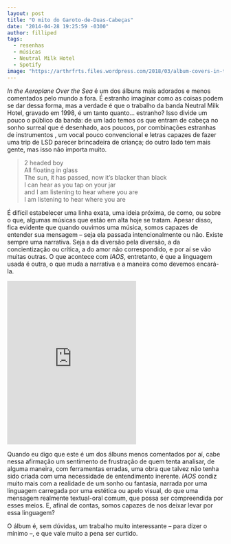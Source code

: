 ```yaml
---
layout: post
title: "O mito do Garoto-de-Duas-Cabeças"
date: "2014-04-28 19:25:59 -0300"
author: filliped
tags:
  - resenhas
  - músicas
  - Neutral Milk Hotel
  - Spotify
image: "https://arthrfrts.files.wordpress.com/2018/03/album-covers-in-the-aeroplane-over-the-sea-hd-wallpapers-1038x576-2.jpg"
---
```

_In the Aeroplane Over the Sea_ é um dos álbuns mais adorados e menos comentados pelo mundo a fora. É estranho imaginar como as coisas podem se dar dessa forma, mas a verdade é que o trabalho da banda Neutral Milk Hotel, gravado em 1998, é um tanto quanto… estranho? Isso divide um pouco o público da banda: de um lado temos os que entram de cabeça no sonho surreal que é desenhado, aos poucos, por combinações estranhas de instrumentos , um vocal pouco convencional e letras capazes de fazer uma trip de LSD parecer brincadeira de criança; do outro lado tem mais gente, mas isso não importa muito.

> 2 headed boy  
> All floating in glass  
> The sun, it has passed, now it’s blacker than black  
> I can hear as you tap on your jar  
> and I am listening to hear where you are  
> I am listening to hear where you are

É difícil estabelecer uma linha exata, uma ideia próxima, de como, ou sobre o que, algumas músicas que estão em alta hoje se tratam. Apesar disso, fica evidente que quando ouvimos uma música, somos capazes de entender sua mensagem – seja ela passada intencionalmente ou não. Existe sempre uma narrativa. Seja a da diversão pela diversão, a da concientização ou crítica, a do amor não correspondido, e por aí se vão muitas outras. O que acontece com _IAOS_, entretanto, é que a linguagem usada é outra, o que muda a narrativa e a maneira como devemos encará-la.

<iframe src="https://open.spotify.com/embed/album/5COXoP5kj2DWfCDg0vxi4F" width="300" height="380" frameborder="0" allowtransparency="true" allow="encrypted-media"></iframe>

Quando eu digo que este é um dos álbuns menos comentados por aí, cabe nessa afirmação um sentimento de frustração de quem tenta analisar, de alguma maneira, com ferramentas erradas, uma obra que talvez não tenha sido criada com uma necessidade de entendimento inerente. _IAOS_ condiz muito mais com a realidade de um sonho ou fantasia, narrada por uma linguagem carregada por uma estética ou apelo visual, do que uma mensagem realmente textual-oral comum, que possa ser compreendida por esses meios. E, afinal de contas, somos capazes de nos deixar levar por essa linguagem?

O álbum é, sem dúvidas, um trabalho muito interessante – para dizer o mínimo –, e que vale muito a pena ser curtido.
